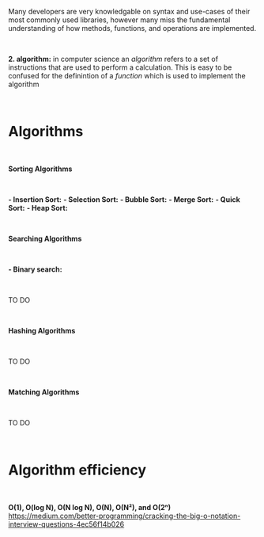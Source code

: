 Many developers are very knowledgable on syntax and use-cases of their most commonly used libraries, however many miss the fundamental understanding of how methods, functions, and operations are implemented.

&nbsp;

**2. algorithm:** in computer science an _algorithm_ refers to a set of instructions that are used to perform a calculation. This is easy to be confused for the definintion of a _function_ which is used to implement the algorithm

&nbsp;

# Algorithms

&nbsp;
&nbsp;

**Sorting Algorithms**

&nbsp;

**- Insertion Sort:**
**- Selection Sort:**
**- Bubble Sort:**
**- Merge Sort:**
**- Quick Sort:**
**- Heap Sort:**

&nbsp;
&nbsp;

**Searching Algorithms**

&nbsp;
&nbsp;

**- Binary search:**

&nbsp;
&nbsp;

TO DO

&nbsp;
&nbsp;

**Hashing Algorithms**

&nbsp;
&nbsp;

TO DO

&nbsp;
&nbsp;

**Matching Algorithms**

&nbsp;
&nbsp;

TO DO

&nbsp;
&nbsp;

# Algorithm efficiency

&nbsp;
&nbsp;

**O(1), O(log N), O(N log N), O(N), O(N²), and O(2ⁿ)**
https://medium.com/better-programming/cracking-the-big-o-notation-interview-questions-4ec56f14b026
